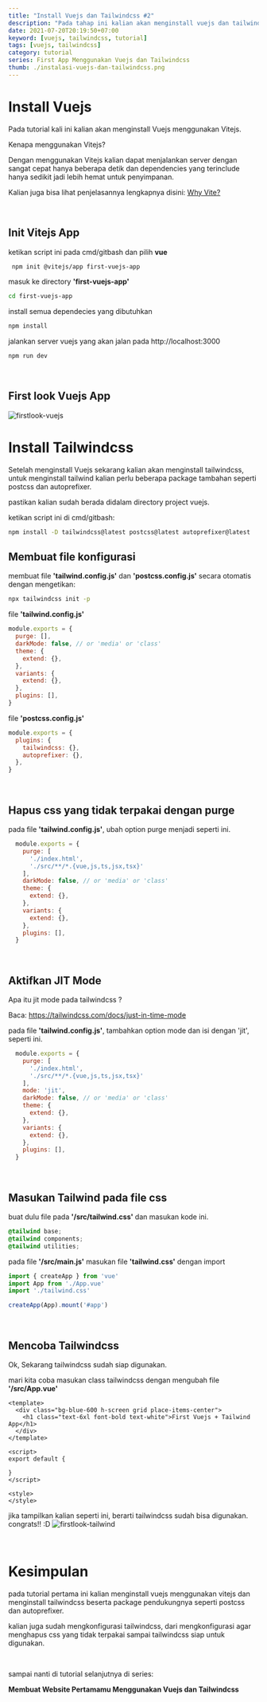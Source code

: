 ```yaml
---
title: "Install Vuejs dan Tailwindcss #2"
description: "Pada tahap ini kalian akan menginstall vuejs dan tailwindcss dengan melakukan setup keseluruhan stuff stuff sampai website dapat ditampilkan."
date: 2021-07-20T20:19:50+07:00
keyword: [vuejs, tailwindcss, tutorial]
tags: [vuejs, tailwindcss]
category: tutorial
series: First App Menggunakan Vuejs dan Tailwindcss
thumb: ./instalasi-vuejs-dan-tailwindcss.png
---
```


# Install Vuejs

Pada tutorial kali ini kalian akan menginstall Vuejs menggunakan Vitejs.

Kenapa menggunakan Vitejs?

Dengan menggunakan Vitejs kalian dapat menjalankan server dengan sangat cepat hanya beberapa detik dan dependencies yang terinclude hanya sedikit jadi lebih hemat untuk penyimpanan.

Kalian juga bisa lihat penjelasannya lengkapnya disini:
[Why Vite?](https://vitejs.dev/guide/why.html)

&nbsp;

## Init Vitejs App

ketikan script ini pada cmd/gitbash dan pilih **vue**
```bash
 npm init @vitejs/app first-vuejs-app
```

masuk ke directory **'first-vuejs-app'**
```bash
cd first-vuejs-app
```

install semua dependecies yang dibutuhkan
```bash
npm install
```

jalankan server vuejs yang akan jalan pada http://localhost:3000
```bash
npm run dev
```

&nbsp;
## First look Vuejs App
![firstlook-vuejs](./firstlook-vuejs-app.png)


# Install Tailwindcss
Setelah menginstall Vuejs sekarang kalian akan menginstall tailwindcss, untuk menginstall tailwind kalian perlu beberapa package tambahan seperti postcss dan autoprefixer.

pastikan kalian sudah berada didalam directory project vuejs.

ketikan script ini di cmd/gitbash:
```bash
npm install -D tailwindcss@latest postcss@latest autoprefixer@latest
```

## Membuat file konfigurasi

membuat file <b>'tailwind.config.js'</b> dan <b>'postcss.config.js'</b> secara otomatis dengan mengetikan:
```bash
npx tailwindcss init -p
```

file <b>'tailwind.config.js'</b>
```javascript:title=tailwind.config.js
module.exports = {
  purge: [],
  darkMode: false, // or 'media' or 'class'
  theme: {
    extend: {},
  },
  variants: {
    extend: {},
  },
  plugins: [],
}
```

file <b>'postcss.config.js'</b>
```javascript:title=postcss.config.js
module.exports = {
  plugins: {
    tailwindcss: {},
    autoprefixer: {},
  },
}
```

&nbsp;
## Hapus css yang tidak terpakai dengan purge

pada file <b>'tailwind.config.js'</b>, ubah option purge menjadi seperti ini.


```js:title=tailwind.config.js {3-6}
  module.exports = {
    purge: [
      './index.html', 
      './src/**/*.{vue,js,ts,jsx,tsx}'
    ],
    darkMode: false, // or 'media' or 'class'
    theme: {
      extend: {},
    },
    variants: {
      extend: {},
    },
    plugins: [],
  } 
```

&nbsp;
## Aktifkan JIT Mode

Apa itu jit mode pada tailwindcss ?

Baca: https://tailwindcss.com/docs/just-in-time-mode

pada file <b>'tailwind.config.js'</b>, tambahkan option mode dan isi dengan 'jit', seperti ini.

```js:title=tailwind.config.js {7}
  module.exports = {
    purge: [
      './index.html', 
      './src/**/*.{vue,js,ts,jsx,tsx}'
    ],
    mode: 'jit',
    darkMode: false, // or 'media' or 'class'
    theme: {
      extend: {},
    },
    variants: {
      extend: {},
    },
    plugins: [],
  } 
```

&nbsp;
## Masukan Tailwind pada file css

buat dulu file pada <b>'/src/tailwind.css'</b> dan masukan kode ini.
```css:title=src/tailwind.css
@tailwind base;
@tailwind components;
@tailwind utilities;
```

pada file <b>'/src/main.js'</b> masukan file <b>'tailwind.css'</b> dengan import
```javascript:title=src/main.js {4}
import { createApp } from 'vue'
import App from './App.vue'
import './tailwind.css'

createApp(App).mount('#app')
```

&nbsp;

## Mencoba Tailwindcss

Ok, Sekarang tailwindcss sudah siap digunakan.

mari kita coba masukan class tailwindcss dengan mengubah file **'/src/App.vue'**

```html:title=src/App.vue
<template>
  <div class="bg-blue-600 h-screen grid place-items-center">
    <h1 class="text-6xl font-bold text-white">First Vuejs + Tailwind App</h1>
  </div>
</template>

<script>
export default {

}
</script>

<style>
</style>
```

jika tampilkan kalian seperti ini, berarti tailwindcss sudah bisa digunakan. congrats!! :D
![firstlook-tailwind](./firstlook-tailwind.png)

&nbsp;

# Kesimpulan
pada tutorial pertama ini kalian menginstall vuejs menggunakan vitejs dan menginstall tailwindcss beserta package pendukungnya seperti postcss dan autoprefixer.

kalian juga sudah mengkonfigurasi tailwindcss, dari mengkonfigurasi agar menghapus css yang tidak terpakai sampai tailwindcss siap untuk digunakan.

&nbsp;

sampai nanti di tutorial selanjutnya di series:
 
**Membuat Website Pertamamu Menggunakan Vuejs dan Tailwindcss**
